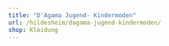 ```yaml
---
title: "D'Agama Jugend- Kindermoden"
url: /hildesheim/dagama-jugend-kindermoden/
shop: Kleidung
---
```

